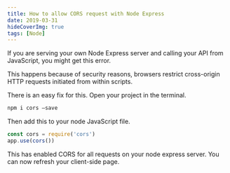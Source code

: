 ```yaml
---
title: How to allow CORS request with Node Express
date: 2019-03-31
hideCoverImg: true
tags: [Node]
---
```


If you are serving your own Node Express server and calling your API from JavaScript, you might get this error.
<ImgWithZoom src="/images/dev-blog/node-express-cors.png" alt="Cors error"/>

This happens because of security reasons, browsers restrict cross-origin HTTP requests initiated from within scripts.

There is an easy fix for this. Open your project in the terminal.

```bash
npm i cors –save
```

Then add this to your node JavaScript file.

```js
const cors = require('cors')
app.use(cors())
```

This has enabled CORS for all requests on your node express server. You can now refresh your client-side page.
